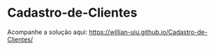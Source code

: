 # Cadastro-de-Clientes

Acompanhe a solução aqui: https://willian-uiu.github.io/Cadastro-de-Clientes/
